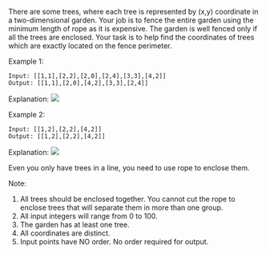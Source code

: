 There are some trees, where each tree is represented by (x,y) coordinate in a two-dimensional garden. Your job is to fence the entire garden using the minimum length of rope as it is expensive. The garden is well fenced only if all the trees are enclosed. Your task is to help find the coordinates of trees which are exactly located on the fence perimeter.

Example 1:

~~~
Input: [[1,1],[2,2],[2,0],[2,4],[3,3],[4,2]]
Output: [[1,1],[2,0],[4,2],[3,3],[2,4]]
~~~

Explanation:
![](https://leetcode.com/static/images/problemset/erect_the_fence_1.png)

Example 2:

~~~
Input: [[1,2],[2,2],[4,2]]
Output: [[1,2],[2,2],[4,2]]
~~~

Explanation:
![](https://leetcode.com/static/images/problemset/erect_the_fence_2.png)

Even you only have trees in a line, you need to use rope to enclose them.

Note:

1. All trees should be enclosed together. You cannot cut the rope to enclose trees that will separate them in more than one group.
1. All input integers will range from 0 to 100.
1. The garden has at least one tree.
1. All coordinates are distinct.
1. Input points have NO order. No order required for output.
